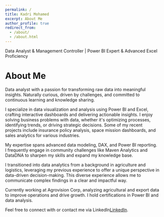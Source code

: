 ```yaml
---
permalink: /
title: Kadri Mohamed
excerpt: About Me
author_profile: true
redirect_from:
  - /about/
  - /about.html
---
```


Data Analyst & Management Controller | Power BI Expert & Advanced Excel Proficiency

About Me
======


Data analyst with a passion for transforming raw data into meaningful insights. Naturally curious, driven by challenges, and committed to continuous learning and knowledge sharing.

I specialize in data visualization and analysis using Power BI and Excel, crafting interactive dashboards and delivering actionable insights. I enjoy solving business problems with data, whether it's optimizing processes, identifying trends, or driving strategic decisions. Some of my recent projects include insurance policy analysis, space mission dashboards, and sales analytics for various industries.

My expertise spans advanced data modeling, DAX, and Power BI reporting. I frequently engage in community challenges like Maven Analytics and DataDNA to sharpen my skills and expand my knowledge base.

I transitioned into data analytics from a background in agriculture and logistics, leveraging my previous experience to offer a unique perspective in data-driven decision-making. This diverse experience allows me to communicate complex findings in a clear and impactful way.

Currently working at Agrovision Corp, analyzing agricultural and export data to improve operations and drive growth. I hold certifications in Power BI and data analysis.  

Feel free to connect with or contact me via LinkedIn[LinkedIn](https://www.linkedin.com/in/kadrimohamed/). 

